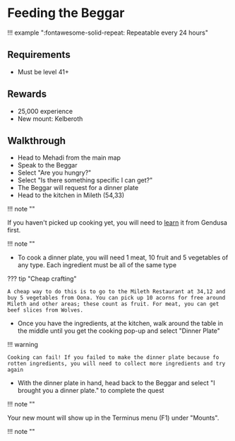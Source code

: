 # Feeding the Beggar

!!! example ":fontawesome-solid-repeat: Repeatable every 24 hours"

## Requirements

- Must be level 41+

## Rewards

- 25,000 experience
- New mount: Kelberoth

## Walkthrough

- Head to Mehadi from the main map
- Speak to the Beggar
- Select "Are you hungry?"
- Select "Is there something specific I can get?"
- The Beggar will request for a dinner plate
- Head to the kitchen in Mileth (54,33)

!!! note ""

If you haven't picked up cooking yet, you will need to [learn](../../../professions/types/cooking.md) it from Gendusa first.

!!! note ""

- To cook a dinner plate, you will need 1 meat, 10 fruit and 5 vegetables of any type. Each ingredient must be all of the same type

??? tip "Cheap crafting"

    A cheap way to do this is to go to the Mileth Restaurant at 34,12 and buy 5 vegetables from Oona. You can pick up 10 acorns for free around Mileth and other areas; these count as fruit. For meat, you can get beef slices from Wolves.

- Once you have the ingredients, at the kitchen, walk around the table in the middle until you get the cooking pop-up and select "Dinner Plate"

!!! warning

    Cooking can fail! If you failed to make the dinner plate because fo rotten ingredients, you will need to collect more ingredients and try again

- With the dinner plate in hand, head back to the Beggar and select "I brought you a dinner plate." to complete the quest

!!! note ""

Your new mount will show up in the Terminus menu (F1) under "Mounts".

!!! note ""
